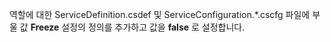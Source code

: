 역할에 대한 ServiceDefinition.csdef 및 ServiceConfiguration.*.cscfg 파일에 부울 값  **Freeze**  설정의 정의를 추가하고 값을  **false** 로 설정합니다.
